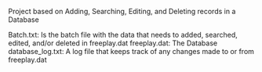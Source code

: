 Project based on Adding, Searching, Editing, and Deleting records in a Database

Batch.txt: Is the batch file with the data that needs to added, searched, edited, and/or deleted in freeplay.dat
freeplay.dat: The Database 
database_log.txt: A log file that keeps track of any changes made to or from freeplay.dat
